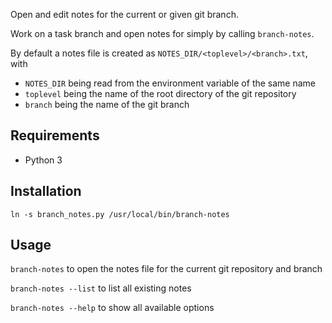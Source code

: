 Open and edit notes for the current or given git branch.

Work on a task branch and open notes for simply by calling `branch-notes`.

By default a notes file is created as `NOTES_DIR/<toplevel>/<branch>.txt`, with
 - `NOTES_DIR` being read from the environment variable of the same name
 - `toplevel` being the name of the root directory of the git repository
 - `branch` being the name of the git branch


## Requirements

- Python 3


## Installation

`ln -s branch_notes.py /usr/local/bin/branch-notes`


## Usage

`branch-notes` to open the notes file for the current git repository and branch

`branch-notes --list` to list all existing notes

`branch-notes --help` to show all available options
